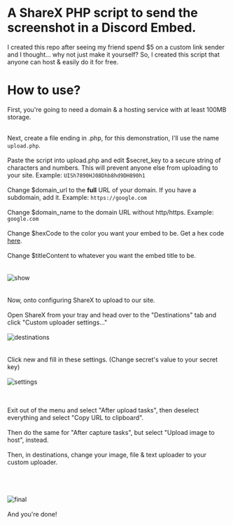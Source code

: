 # A ShareX PHP script to send the screenshot in a Discord Embed.
I created this repo after seeing my friend spend $5 on a custom link sender and I thought... why not just make it yourself? So, I created this script that anyone can host & easily do it for free.


# How to use?
First, you're going to need a domain & a hosting service with at least 100MB storage. <br><br>

Next, create a file ending in .php, for this demonstration, I'll use the name `upload.php`.<br><br>
Paste the script into upload.php and edit $secret_key to a secure string of characters and numbers. This will prevent anyone else from uploading to your site. Example: `UISh7890HJ08Dhb8hd9DH890h1`<br><br>
Change $domain_url to the **full** URL of your domain. If you have a subdomain, add it. Example: `https://google.com`<br><br>
Change $domain_name to the domain URL without http/https. Example: `google.com`<br><br>
Change $hexCode to the color you want your embed to be. Get a hex code [here](https://htmlcolorcodes.com/color-picker/).<br><br>
Change $titleContent to whatever you want the embed title to be.<br><br>
<br>
![show](https://vexon.ml/uploads/v9op2qslh9svhw4u/v9op2qslh9svhw4u.png)
<br><br><br>
Now, onto configuring ShareX to upload to our site. <br><br>
Open ShareX from your tray and head over to the "Destinations" tab and click "Custom uploader settings..." <br><br>
![destinations](https://vexon.ml/uploads/fskj5d7fslq9bmz8/fskj5d7fslq9bmz8.png)
<br><br><br>
Click new and fill in these settings. (Change secret's value to your secret key) <br><br>
![settings](https://vexon.ml/uploads/7bbdcrs71vl3ze2y/7bbdcrs71vl3ze2y.png)
<br><br><br>

Exit out of the menu and select "After upload tasks", then deselect everything and select "Copy URL to clipboard".<br><br>
Then do the same for "After capture tasks", but select "Upload image to host", instead.<br><br>
Then, in destinations, change your image, file & text uploader to your custom uploader.<br><br>
<br><br><br>
![final](https://vexon.ml/uploads/lr3khsc56y1fc84x/lr3khsc56y1fc84x.png)
<br><br>
And you're done! 
